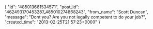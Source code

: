  {
   "id": "485013661534571",
   "post_id": "462493170453287_485010274868243",
   "from_name": "Scott Duncan",
   "message": "Dont you? Are you not legally competent to do your job?",
   "created_time": "2013-02-25T21:57:23+0000"
 }
